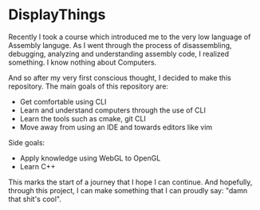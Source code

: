 # DisplayThings

Recently I took a course which introduced me to the very low language of
Assembly languge. As I went through the process of disassembling, debugging,
analyzing and understanding assembly code, I realized something. I know
nothing about Computers. 

And so after my very first conscious thought, I decided to make this
repository. The main goals of this repository are:
- Get comfortable using CLI
- Learn and understand computers through the use of CLI
- Learn the tools such as cmake, git CLI 
- Move away from using an IDE and towards editors like vim

Side goals:
- Apply knowledge using WebGL to OpenGL
- Learn C++

This marks the start of a journey that I hope I can continue. And hopefully,
through this project, I can make something that I can proudly say: "damn that
shit's cool".
